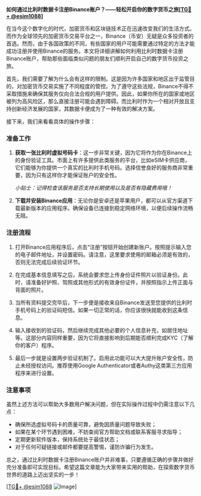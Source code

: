 **如何通过比利时数据卡注册Binance账户？——轻松开启你的数字货币之旅[[TG💪+ @esim1088](https://t.me/s/esim1088)]**

在当今这个数字化的时代，加密货币和区块链技术正在迅速改变我们的生活方式。而作为全球领先的加密货币交易平台之一，Binance（币安）无疑是众多投资者的首选。然而，由于各国政策的不同，有些国家的用户可能需要通过特定的方法才能成功注册并使用Binance的服务。本文将详细讲解如何利用比利时数据卡注册Binance账户，帮助那些面临类似问题的朋友们顺利开启自己的数字货币投资之旅。

首先，我们需要了解为什么会有这样的限制。这是因为许多国家和地区出于监管目的，对加密货币交易实施了不同程度的管控。为了遵守这些法规，Binance不得不采取措施来确保其服务仅向合法合规的用户提供。因此，如果你所在的国家或地区被列为高风险区，那么直接注册可能会遇到障碍。而比利时作为一个相对开放且支持创新经济发展的国家，其数据卡便成为了一种有效的解决方案。

接下来，我们来看看具体的操作步骤：

### 准备工作

1. **获取一张比利时虚拟号码卡**：这一步非常关键，因为它将作为你在Binance上的身份验证工具。市面上有许多提供此类服务的平台，比如eSIM卡供应商，它们能够为你提供一个真实的比利时手机号码。选择信誉良好的服务商非常重要，因为只有这样你才能保证账户的安全性。
   
   *小贴士：记得检查该服务是否支持长期使用以及是否有隐藏费用哦！*

2. **下载并安装Binance应用**：无论你是安卓还是苹果用户，都可以从官方渠道下载最新版本的应用程序。确保设备已连接到稳定网络环境，以便后续操作流畅无阻。

### 注册流程

1. 打开Binance应用程序后，点击“注册”按钮开始创建新账户。按照提示输入您的电子邮件地址，并设置密码。请注意，这里要求使用的邮箱必须是有效的，否则无法完成后续验证环节。

2. 在完成基本信息填写之后，系统会要求您上传身份证件照片以验证身份。此时，请准备好护照、驾照或其他形式的有效身份证件，并按照指示上传正面与背面的照片。

3. 当所有资料提交完毕后，下一步便是接收来自Binance发送至您提供的比利时手机号码上的验证码短信。如果一切正常的话，你应该很快就能收到这条信息。

4. 输入接收到的验证码，然后继续完成其他必要的个人信息补充，如居住地址等。这部分内容同样重要，因为它将直接影响到后期能否顺利完成KYC（了解你的客户）程序。

5. 最后一步就是设置两步验证机制了。启用此功能可以大大提升账户安全性，防止未经授权访问。推荐使用Google Authenticator或者Authy这类第三方应用程序来进行设置。

### 注意事项

虽然上述方法可以帮助大多数用户解决问题，但在实际操作过程中仍需注意以下几点：

- 确保所选虚拟号码卡的质量可靠，避免因质量问题导致失败；
- 如果在某个环节遇到困难，不妨查阅官方帮助文档或联系客服寻求指导；
- 定期更新软件版本，保持系统处于最佳状态；
- 对于任何可疑链接或邮件都要提高警惕，谨防诈骗行为发生。

总之，通过比利时数据卡注册Binance账户并非难事，只要遵循正确的步骤并做好充分准备即可实现目标。希望这篇文章能为大家带来实用的帮助，在探索数字货币世界的道路上迈出坚实的一步！

[[TG💪+ @esim1088](https://t.me/s/esim1088) ![Image](https://i.postimg.cc/4NQfJmqS/Snipaste-2025-05-13-00-14-12.png)]